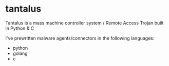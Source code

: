 # tantalus
Tantalus is a mass machine controller system / Remote Access Trojan built in Python &amp; C

I've prewritten malware agents/connectors in the following languages:
  - python
  - golang
  - c
